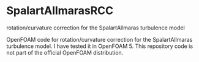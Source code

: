 # SpalartAllmarasRCC
rotation/curvature correction for the SpalartAllmaras turbulence model

OpenFOAM code for rotation/curvature correction for the SpalartAllmaras turbulence model. 
I have tested it in OpenFOAM 5. This repository code is not part of the official OpenFOAM distribution.
